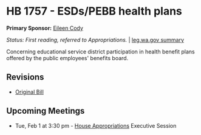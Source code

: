 # HB 1757 - ESDs/PEBB health plans
**Primary Sponsor:** [Eileen Cody](/person/leg/eileen.cody.md)

*Status: First reading, referred to Appropriations.* | [leg.wa.gov summary](https://app.leg.wa.gov/billsummary?BillNumber=1757&Year=2021)

Concerning educational service district participation in health benefit plans offered by the public employees' benefits board.

## Revisions
* [Original Bill](1/)

## Upcoming Meetings
* Tue, Feb 1 at 3:30 pm - [House Appropriations](/house/2021-22/APP/) Executive Session